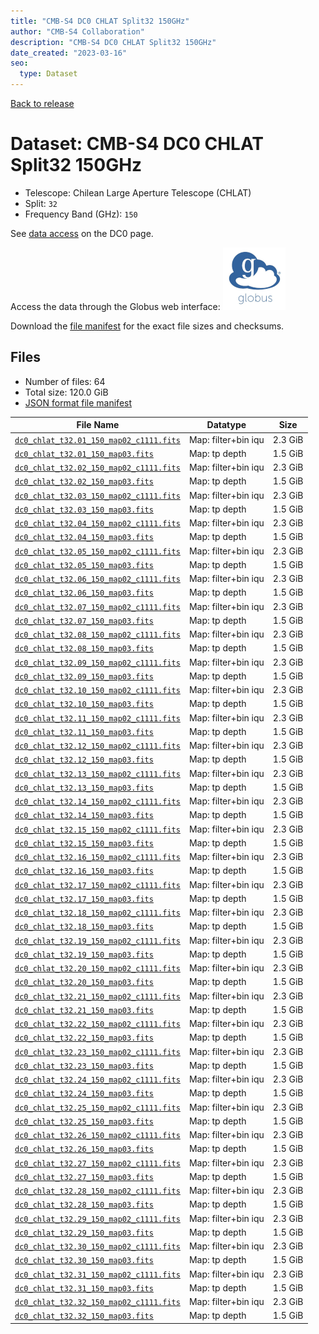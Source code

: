 ```yaml
---
title: "CMB-S4 DC0 CHLAT Split32 150GHz"
author: "CMB-S4 Collaboration"
description: "CMB-S4 DC0 CHLAT Split32 150GHz"
date_created: "2023-03-16"
seo:
  type: Dataset
---
```


[Back to release](./dc0.html#datasets)

# Dataset: CMB-S4 DC0 CHLAT Split32 150GHz

- Telescope: Chilean Large Aperture Telescope (CHLAT) 
- Split: `32`
- Frequency Band (GHz): `150`

See [data access](./dc0.html#data-access) on the DC0 page.

Access the data through the Globus web interface: [![Download via Globus](images/globus-logo.png)](https://app.globus.org/file-manager?origin_id=38f01147-f09e-483d-a552-3866669a846d&origin_path=%2Fdatareleases%2Fdc0%2Fmission%2Fchlat%2Fsplit32%2F150%2F)

Download the [file manifest](https://g-456d30.0ed28.75bc.data.globus.org/datareleases/dc0/mission/chlat/split32/150/manifest.json) for the exact file sizes and checksums.

## Files

- Number of files: 64
- Total size: 120.0 GiB
- [JSON format file manifest](https://g-456d30.0ed28.75bc.data.globus.org/datareleases/dc0/mission/chlat/split32/150/manifest.json)

|                                                                                File Name                                                                                |      Datatype       |  Size   |
| ----------------------------------------------------------------------------------------------------------------------------------------------------------------------- | ------------------- | ------- |
| [`dc0_chlat_t32.01_150_map02_c1111.fits`](https://g-456d30.0ed28.75bc.data.globus.org/datareleases/dc0/mission/chlat/split32/150/dc0_chlat_t32.01_150_map02_c1111.fits) | Map: filter+bin iqu | 2.3 GiB |
| [`dc0_chlat_t32.01_150_map03.fits`](https://g-456d30.0ed28.75bc.data.globus.org/datareleases/dc0/mission/chlat/split32/150/dc0_chlat_t32.01_150_map03.fits)             | Map: tp depth       | 1.5 GiB |
| [`dc0_chlat_t32.02_150_map02_c1111.fits`](https://g-456d30.0ed28.75bc.data.globus.org/datareleases/dc0/mission/chlat/split32/150/dc0_chlat_t32.02_150_map02_c1111.fits) | Map: filter+bin iqu | 2.3 GiB |
| [`dc0_chlat_t32.02_150_map03.fits`](https://g-456d30.0ed28.75bc.data.globus.org/datareleases/dc0/mission/chlat/split32/150/dc0_chlat_t32.02_150_map03.fits)             | Map: tp depth       | 1.5 GiB |
| [`dc0_chlat_t32.03_150_map02_c1111.fits`](https://g-456d30.0ed28.75bc.data.globus.org/datareleases/dc0/mission/chlat/split32/150/dc0_chlat_t32.03_150_map02_c1111.fits) | Map: filter+bin iqu | 2.3 GiB |
| [`dc0_chlat_t32.03_150_map03.fits`](https://g-456d30.0ed28.75bc.data.globus.org/datareleases/dc0/mission/chlat/split32/150/dc0_chlat_t32.03_150_map03.fits)             | Map: tp depth       | 1.5 GiB |
| [`dc0_chlat_t32.04_150_map02_c1111.fits`](https://g-456d30.0ed28.75bc.data.globus.org/datareleases/dc0/mission/chlat/split32/150/dc0_chlat_t32.04_150_map02_c1111.fits) | Map: filter+bin iqu | 2.3 GiB |
| [`dc0_chlat_t32.04_150_map03.fits`](https://g-456d30.0ed28.75bc.data.globus.org/datareleases/dc0/mission/chlat/split32/150/dc0_chlat_t32.04_150_map03.fits)             | Map: tp depth       | 1.5 GiB |
| [`dc0_chlat_t32.05_150_map02_c1111.fits`](https://g-456d30.0ed28.75bc.data.globus.org/datareleases/dc0/mission/chlat/split32/150/dc0_chlat_t32.05_150_map02_c1111.fits) | Map: filter+bin iqu | 2.3 GiB |
| [`dc0_chlat_t32.05_150_map03.fits`](https://g-456d30.0ed28.75bc.data.globus.org/datareleases/dc0/mission/chlat/split32/150/dc0_chlat_t32.05_150_map03.fits)             | Map: tp depth       | 1.5 GiB |
| [`dc0_chlat_t32.06_150_map02_c1111.fits`](https://g-456d30.0ed28.75bc.data.globus.org/datareleases/dc0/mission/chlat/split32/150/dc0_chlat_t32.06_150_map02_c1111.fits) | Map: filter+bin iqu | 2.3 GiB |
| [`dc0_chlat_t32.06_150_map03.fits`](https://g-456d30.0ed28.75bc.data.globus.org/datareleases/dc0/mission/chlat/split32/150/dc0_chlat_t32.06_150_map03.fits)             | Map: tp depth       | 1.5 GiB |
| [`dc0_chlat_t32.07_150_map02_c1111.fits`](https://g-456d30.0ed28.75bc.data.globus.org/datareleases/dc0/mission/chlat/split32/150/dc0_chlat_t32.07_150_map02_c1111.fits) | Map: filter+bin iqu | 2.3 GiB |
| [`dc0_chlat_t32.07_150_map03.fits`](https://g-456d30.0ed28.75bc.data.globus.org/datareleases/dc0/mission/chlat/split32/150/dc0_chlat_t32.07_150_map03.fits)             | Map: tp depth       | 1.5 GiB |
| [`dc0_chlat_t32.08_150_map02_c1111.fits`](https://g-456d30.0ed28.75bc.data.globus.org/datareleases/dc0/mission/chlat/split32/150/dc0_chlat_t32.08_150_map02_c1111.fits) | Map: filter+bin iqu | 2.3 GiB |
| [`dc0_chlat_t32.08_150_map03.fits`](https://g-456d30.0ed28.75bc.data.globus.org/datareleases/dc0/mission/chlat/split32/150/dc0_chlat_t32.08_150_map03.fits)             | Map: tp depth       | 1.5 GiB |
| [`dc0_chlat_t32.09_150_map02_c1111.fits`](https://g-456d30.0ed28.75bc.data.globus.org/datareleases/dc0/mission/chlat/split32/150/dc0_chlat_t32.09_150_map02_c1111.fits) | Map: filter+bin iqu | 2.3 GiB |
| [`dc0_chlat_t32.09_150_map03.fits`](https://g-456d30.0ed28.75bc.data.globus.org/datareleases/dc0/mission/chlat/split32/150/dc0_chlat_t32.09_150_map03.fits)             | Map: tp depth       | 1.5 GiB |
| [`dc0_chlat_t32.10_150_map02_c1111.fits`](https://g-456d30.0ed28.75bc.data.globus.org/datareleases/dc0/mission/chlat/split32/150/dc0_chlat_t32.10_150_map02_c1111.fits) | Map: filter+bin iqu | 2.3 GiB |
| [`dc0_chlat_t32.10_150_map03.fits`](https://g-456d30.0ed28.75bc.data.globus.org/datareleases/dc0/mission/chlat/split32/150/dc0_chlat_t32.10_150_map03.fits)             | Map: tp depth       | 1.5 GiB |
| [`dc0_chlat_t32.11_150_map02_c1111.fits`](https://g-456d30.0ed28.75bc.data.globus.org/datareleases/dc0/mission/chlat/split32/150/dc0_chlat_t32.11_150_map02_c1111.fits) | Map: filter+bin iqu | 2.3 GiB |
| [`dc0_chlat_t32.11_150_map03.fits`](https://g-456d30.0ed28.75bc.data.globus.org/datareleases/dc0/mission/chlat/split32/150/dc0_chlat_t32.11_150_map03.fits)             | Map: tp depth       | 1.5 GiB |
| [`dc0_chlat_t32.12_150_map02_c1111.fits`](https://g-456d30.0ed28.75bc.data.globus.org/datareleases/dc0/mission/chlat/split32/150/dc0_chlat_t32.12_150_map02_c1111.fits) | Map: filter+bin iqu | 2.3 GiB |
| [`dc0_chlat_t32.12_150_map03.fits`](https://g-456d30.0ed28.75bc.data.globus.org/datareleases/dc0/mission/chlat/split32/150/dc0_chlat_t32.12_150_map03.fits)             | Map: tp depth       | 1.5 GiB |
| [`dc0_chlat_t32.13_150_map02_c1111.fits`](https://g-456d30.0ed28.75bc.data.globus.org/datareleases/dc0/mission/chlat/split32/150/dc0_chlat_t32.13_150_map02_c1111.fits) | Map: filter+bin iqu | 2.3 GiB |
| [`dc0_chlat_t32.13_150_map03.fits`](https://g-456d30.0ed28.75bc.data.globus.org/datareleases/dc0/mission/chlat/split32/150/dc0_chlat_t32.13_150_map03.fits)             | Map: tp depth       | 1.5 GiB |
| [`dc0_chlat_t32.14_150_map02_c1111.fits`](https://g-456d30.0ed28.75bc.data.globus.org/datareleases/dc0/mission/chlat/split32/150/dc0_chlat_t32.14_150_map02_c1111.fits) | Map: filter+bin iqu | 2.3 GiB |
| [`dc0_chlat_t32.14_150_map03.fits`](https://g-456d30.0ed28.75bc.data.globus.org/datareleases/dc0/mission/chlat/split32/150/dc0_chlat_t32.14_150_map03.fits)             | Map: tp depth       | 1.5 GiB |
| [`dc0_chlat_t32.15_150_map02_c1111.fits`](https://g-456d30.0ed28.75bc.data.globus.org/datareleases/dc0/mission/chlat/split32/150/dc0_chlat_t32.15_150_map02_c1111.fits) | Map: filter+bin iqu | 2.3 GiB |
| [`dc0_chlat_t32.15_150_map03.fits`](https://g-456d30.0ed28.75bc.data.globus.org/datareleases/dc0/mission/chlat/split32/150/dc0_chlat_t32.15_150_map03.fits)             | Map: tp depth       | 1.5 GiB |
| [`dc0_chlat_t32.16_150_map02_c1111.fits`](https://g-456d30.0ed28.75bc.data.globus.org/datareleases/dc0/mission/chlat/split32/150/dc0_chlat_t32.16_150_map02_c1111.fits) | Map: filter+bin iqu | 2.3 GiB |
| [`dc0_chlat_t32.16_150_map03.fits`](https://g-456d30.0ed28.75bc.data.globus.org/datareleases/dc0/mission/chlat/split32/150/dc0_chlat_t32.16_150_map03.fits)             | Map: tp depth       | 1.5 GiB |
| [`dc0_chlat_t32.17_150_map02_c1111.fits`](https://g-456d30.0ed28.75bc.data.globus.org/datareleases/dc0/mission/chlat/split32/150/dc0_chlat_t32.17_150_map02_c1111.fits) | Map: filter+bin iqu | 2.3 GiB |
| [`dc0_chlat_t32.17_150_map03.fits`](https://g-456d30.0ed28.75bc.data.globus.org/datareleases/dc0/mission/chlat/split32/150/dc0_chlat_t32.17_150_map03.fits)             | Map: tp depth       | 1.5 GiB |
| [`dc0_chlat_t32.18_150_map02_c1111.fits`](https://g-456d30.0ed28.75bc.data.globus.org/datareleases/dc0/mission/chlat/split32/150/dc0_chlat_t32.18_150_map02_c1111.fits) | Map: filter+bin iqu | 2.3 GiB |
| [`dc0_chlat_t32.18_150_map03.fits`](https://g-456d30.0ed28.75bc.data.globus.org/datareleases/dc0/mission/chlat/split32/150/dc0_chlat_t32.18_150_map03.fits)             | Map: tp depth       | 1.5 GiB |
| [`dc0_chlat_t32.19_150_map02_c1111.fits`](https://g-456d30.0ed28.75bc.data.globus.org/datareleases/dc0/mission/chlat/split32/150/dc0_chlat_t32.19_150_map02_c1111.fits) | Map: filter+bin iqu | 2.3 GiB |
| [`dc0_chlat_t32.19_150_map03.fits`](https://g-456d30.0ed28.75bc.data.globus.org/datareleases/dc0/mission/chlat/split32/150/dc0_chlat_t32.19_150_map03.fits)             | Map: tp depth       | 1.5 GiB |
| [`dc0_chlat_t32.20_150_map02_c1111.fits`](https://g-456d30.0ed28.75bc.data.globus.org/datareleases/dc0/mission/chlat/split32/150/dc0_chlat_t32.20_150_map02_c1111.fits) | Map: filter+bin iqu | 2.3 GiB |
| [`dc0_chlat_t32.20_150_map03.fits`](https://g-456d30.0ed28.75bc.data.globus.org/datareleases/dc0/mission/chlat/split32/150/dc0_chlat_t32.20_150_map03.fits)             | Map: tp depth       | 1.5 GiB |
| [`dc0_chlat_t32.21_150_map02_c1111.fits`](https://g-456d30.0ed28.75bc.data.globus.org/datareleases/dc0/mission/chlat/split32/150/dc0_chlat_t32.21_150_map02_c1111.fits) | Map: filter+bin iqu | 2.3 GiB |
| [`dc0_chlat_t32.21_150_map03.fits`](https://g-456d30.0ed28.75bc.data.globus.org/datareleases/dc0/mission/chlat/split32/150/dc0_chlat_t32.21_150_map03.fits)             | Map: tp depth       | 1.5 GiB |
| [`dc0_chlat_t32.22_150_map02_c1111.fits`](https://g-456d30.0ed28.75bc.data.globus.org/datareleases/dc0/mission/chlat/split32/150/dc0_chlat_t32.22_150_map02_c1111.fits) | Map: filter+bin iqu | 2.3 GiB |
| [`dc0_chlat_t32.22_150_map03.fits`](https://g-456d30.0ed28.75bc.data.globus.org/datareleases/dc0/mission/chlat/split32/150/dc0_chlat_t32.22_150_map03.fits)             | Map: tp depth       | 1.5 GiB |
| [`dc0_chlat_t32.23_150_map02_c1111.fits`](https://g-456d30.0ed28.75bc.data.globus.org/datareleases/dc0/mission/chlat/split32/150/dc0_chlat_t32.23_150_map02_c1111.fits) | Map: filter+bin iqu | 2.3 GiB |
| [`dc0_chlat_t32.23_150_map03.fits`](https://g-456d30.0ed28.75bc.data.globus.org/datareleases/dc0/mission/chlat/split32/150/dc0_chlat_t32.23_150_map03.fits)             | Map: tp depth       | 1.5 GiB |
| [`dc0_chlat_t32.24_150_map02_c1111.fits`](https://g-456d30.0ed28.75bc.data.globus.org/datareleases/dc0/mission/chlat/split32/150/dc0_chlat_t32.24_150_map02_c1111.fits) | Map: filter+bin iqu | 2.3 GiB |
| [`dc0_chlat_t32.24_150_map03.fits`](https://g-456d30.0ed28.75bc.data.globus.org/datareleases/dc0/mission/chlat/split32/150/dc0_chlat_t32.24_150_map03.fits)             | Map: tp depth       | 1.5 GiB |
| [`dc0_chlat_t32.25_150_map02_c1111.fits`](https://g-456d30.0ed28.75bc.data.globus.org/datareleases/dc0/mission/chlat/split32/150/dc0_chlat_t32.25_150_map02_c1111.fits) | Map: filter+bin iqu | 2.3 GiB |
| [`dc0_chlat_t32.25_150_map03.fits`](https://g-456d30.0ed28.75bc.data.globus.org/datareleases/dc0/mission/chlat/split32/150/dc0_chlat_t32.25_150_map03.fits)             | Map: tp depth       | 1.5 GiB |
| [`dc0_chlat_t32.26_150_map02_c1111.fits`](https://g-456d30.0ed28.75bc.data.globus.org/datareleases/dc0/mission/chlat/split32/150/dc0_chlat_t32.26_150_map02_c1111.fits) | Map: filter+bin iqu | 2.3 GiB |
| [`dc0_chlat_t32.26_150_map03.fits`](https://g-456d30.0ed28.75bc.data.globus.org/datareleases/dc0/mission/chlat/split32/150/dc0_chlat_t32.26_150_map03.fits)             | Map: tp depth       | 1.5 GiB |
| [`dc0_chlat_t32.27_150_map02_c1111.fits`](https://g-456d30.0ed28.75bc.data.globus.org/datareleases/dc0/mission/chlat/split32/150/dc0_chlat_t32.27_150_map02_c1111.fits) | Map: filter+bin iqu | 2.3 GiB |
| [`dc0_chlat_t32.27_150_map03.fits`](https://g-456d30.0ed28.75bc.data.globus.org/datareleases/dc0/mission/chlat/split32/150/dc0_chlat_t32.27_150_map03.fits)             | Map: tp depth       | 1.5 GiB |
| [`dc0_chlat_t32.28_150_map02_c1111.fits`](https://g-456d30.0ed28.75bc.data.globus.org/datareleases/dc0/mission/chlat/split32/150/dc0_chlat_t32.28_150_map02_c1111.fits) | Map: filter+bin iqu | 2.3 GiB |
| [`dc0_chlat_t32.28_150_map03.fits`](https://g-456d30.0ed28.75bc.data.globus.org/datareleases/dc0/mission/chlat/split32/150/dc0_chlat_t32.28_150_map03.fits)             | Map: tp depth       | 1.5 GiB |
| [`dc0_chlat_t32.29_150_map02_c1111.fits`](https://g-456d30.0ed28.75bc.data.globus.org/datareleases/dc0/mission/chlat/split32/150/dc0_chlat_t32.29_150_map02_c1111.fits) | Map: filter+bin iqu | 2.3 GiB |
| [`dc0_chlat_t32.29_150_map03.fits`](https://g-456d30.0ed28.75bc.data.globus.org/datareleases/dc0/mission/chlat/split32/150/dc0_chlat_t32.29_150_map03.fits)             | Map: tp depth       | 1.5 GiB |
| [`dc0_chlat_t32.30_150_map02_c1111.fits`](https://g-456d30.0ed28.75bc.data.globus.org/datareleases/dc0/mission/chlat/split32/150/dc0_chlat_t32.30_150_map02_c1111.fits) | Map: filter+bin iqu | 2.3 GiB |
| [`dc0_chlat_t32.30_150_map03.fits`](https://g-456d30.0ed28.75bc.data.globus.org/datareleases/dc0/mission/chlat/split32/150/dc0_chlat_t32.30_150_map03.fits)             | Map: tp depth       | 1.5 GiB |
| [`dc0_chlat_t32.31_150_map02_c1111.fits`](https://g-456d30.0ed28.75bc.data.globus.org/datareleases/dc0/mission/chlat/split32/150/dc0_chlat_t32.31_150_map02_c1111.fits) | Map: filter+bin iqu | 2.3 GiB |
| [`dc0_chlat_t32.31_150_map03.fits`](https://g-456d30.0ed28.75bc.data.globus.org/datareleases/dc0/mission/chlat/split32/150/dc0_chlat_t32.31_150_map03.fits)             | Map: tp depth       | 1.5 GiB |
| [`dc0_chlat_t32.32_150_map02_c1111.fits`](https://g-456d30.0ed28.75bc.data.globus.org/datareleases/dc0/mission/chlat/split32/150/dc0_chlat_t32.32_150_map02_c1111.fits) | Map: filter+bin iqu | 2.3 GiB |
| [`dc0_chlat_t32.32_150_map03.fits`](https://g-456d30.0ed28.75bc.data.globus.org/datareleases/dc0/mission/chlat/split32/150/dc0_chlat_t32.32_150_map03.fits)             | Map: tp depth       | 1.5 GiB |
